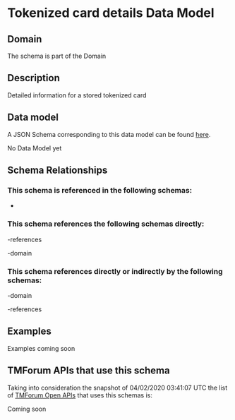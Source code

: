 # Tokenized card details Data Model

## Domain

The  schema is part of the  Domain

## Description

Detailed information for a stored tokenized card

## Data model

A JSON Schema corresponding to this data model can be found
[here](https://github.com/tmforum-rand/schemas/blob/candidates/Customer/TokenizedCardDetails.schema.json).

No Data Model yet

## Schema Relationships

### This schema is referenced in the following schemas:

-

### This schema references the following schemas directly:

-references

-domain

### This schema references directly or indirectly by the following schemas:

-domain

-references



## Examples

Examples coming soon

## TMForum APIs that use this schema

Taking into consideration the snapshot of 04/02/2020 03:41:07 UTC the list of [TMForum Open APIs](https://www.tmforum.org/open-apis/) that uses this schemas is:

Coming soon